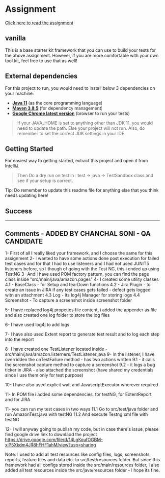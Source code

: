 # Assignment

[Click here to read the assignment](./docs/assignment.md)

## vanilla

This is a base starter kit framework that you can use to build your tests for the above assignment.
However, if you are more comfortable with your own tool kit, feel free to use that as well!

## External dependencies

For this project to run, you would need to install below 3 dependencies on your machine:

- **[Java 11](https://openjdk.java.net/projects/jdk/11/)** (as the core programming language)
- **[Maven 3.8.5](https://maven.apache.org/download.cgi)** (for dependency management)
- **[Google Chrome latest version](https://www.google.com/chrome/?brand=CHBD&gclid=Cj0KCQjwr-SSBhC9ARIsANhzu15P0PA-n9Zp4NpxKaOHVGtBD1TZQH0HlQQE6hUfsOFAU1nf-Rzdlf4aAoTJEALw_wcB&gclsrc=aw.ds)** (browser to run your tests)

> If your JAVA_HOME is set to anything other than JDK 11, you would need to update the path. Else your project
> will not run. Also, do remember to set the correct JDK settings in your IDE.

## Getting Started

For easiest way to getting started, extract this project and open it from IntelliJ.
> Then Do a dry run on test in : test -> java -> TestSandbox class and see if your setup is correct.  

Tip: Do remember to update this readme file for anything else that you think needs updating here!

## Success
******************************************************************************
## Comments - ADDED BY CHANCHAL SONI - QA CANDIDATE

1- First of all I really liked your framework, and I choose the same for this assignment 
2- I wanted to have some actions done post execution for failed test cases and for that I had to use listeners and I had not used JUNIT5 listeners before, so I though of going with the Test NG, this i ended up using TestNG
3- And I have used POM factory pattern, you can find the page class inside "src/main/java/amazon.pages"
4- I created some utility classes 
   4.1 - BaseClass - for Setup and tearDown functions
   4.2 - Jira Plugin - to create an issue in JIRA if any test cases gets failed - defect gets logged witn an                            attachment 
   4.3 Log - Its log4j Manager for storing logs
   4.4 Screenshot - To capture a screenshot inside screenshot folder 
   
5- I have replaced log4j.propeties file content, i added the appender as file and also created one log folder to store the log files 

6- I have used log4j to add logs 

7- I have also used Extent report to generate test result and to log each step into the report 

8- I have created one TestListener located inside - src/main/java/amazon.listerners/TestListener.java
9- In the listener, I have overridden the onTestFailure method - has two actions written 
   9.1 - it calls the screenshot capture method to capture a screenshot 
   9.2 - it logs a bug ticker in JIRA - also attached the screenshot (have shared my credentials since I use them only for test purpose)
   
10- I have also used explicit wait and JavascriptExecutor wherever required 

11- In POM file i added some dependencies, for testNG, for ExtentReport and for JIRA 


11- you can run my test cases in two ways
    11.1 Go to src/test/java folder and run AmazonTest.java with testNG
    11.2 And execute Testng.xml file with testNG
    
12- I will anyway going to publish my code, but in case there's issue, please find google drive link to downlaod the project 
https://drive.google.com/file/d/14LgKoufOGBM-xlP5Xkdm4JR8hFHF1ahM/view?usp=sharing

Note: I used to add all test resources like config files, logs, screenshots, reports, feature files and data etc. to src/test/resources folder. But since this framework had all configs stored inside the src/main/resources folder, I also added all test resources inside the src/java/resources folder - I hope its fine. 
    
      





